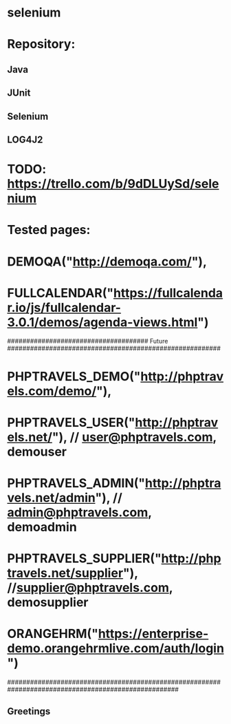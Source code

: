 # selenium

# Repository: 
##  Java
##  JUnit
##  Selenium
##  LOG4J2

# TODO: https://trello.com/b/9dDLUySd/selenium

# Tested pages:
# DEMOQA("http://demoqa.com/"),
# FULLCALENDAR("https://fullcalendar.io/js/fullcalendar-3.0.1/demos/agenda-views.html")

##################################### Future ########################################################
# PHPTRAVELS_DEMO("http://phptravels.com/demo/"),													#
# PHPTRAVELS_USER("http://phptravels.net/"), //  user@phptravels.com, demouser						#
# PHPTRAVELS_ADMIN("http://phptravels.net/admin"), // admin@phptravels.com, demoadmin 				#
# PHPTRAVELS_SUPPLIER("http://phptravels.net/supplier"), //supplier@phptravels.com, demosupplier 	#
# ORANGEHRM("https://enterprise-demo.orangehrmlive.com/auth/login")									#
#####################################################################################################

## Greetings
